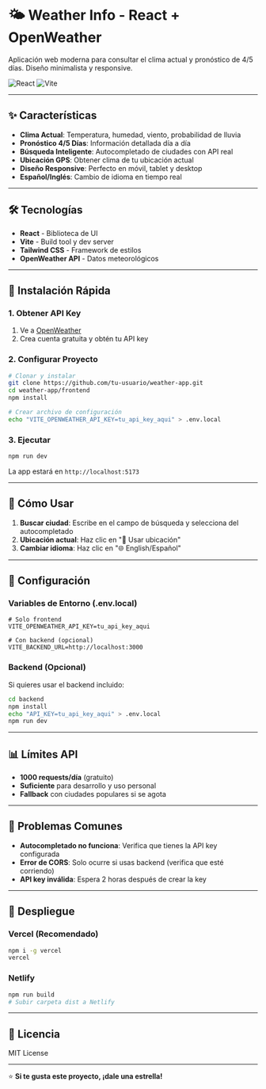 # 🌤️ Weather Info - React + OpenWeather

Aplicación web moderna para consultar el clima actual y pronóstico de 4/5 días. Diseño minimalista y responsive.

![React](https://img.shields.io/badge/React-18.0+-blue?style=for-the-badge&logo=react)
![Vite](https://img.shields.io/badge/Vite-5.0+-purple?style=for-the-badge&logo=vite)

---

## ✨ Características

- **Clima Actual**: Temperatura, humedad, viento, probabilidad de lluvia
- **Pronóstico 4/5 Días**: Información detallada día a día
- **Búsqueda Inteligente**: Autocompletado de ciudades con API real
- **Ubicación GPS**: Obtener clima de tu ubicación actual
- **Diseño Responsive**: Perfecto en móvil, tablet y desktop
- **Español/Inglés**: Cambio de idioma en tiempo real

---

## 🛠️ Tecnologías

- **React** - Biblioteca de UI
- **Vite** - Build tool y dev server
- **Tailwind CSS** - Framework de estilos
- **OpenWeather API** - Datos meteorológicos

---

## 🚀 Instalación Rápida

### 1. Obtener API Key
1. Ve a [OpenWeather](https://openweathermap.org/)
2. Crea cuenta gratuita y obtén tu API key

### 2. Configurar Proyecto

```bash
# Clonar y instalar
git clone https://github.com/tu-usuario/weather-app.git
cd weather-app/frontend
npm install

# Crear archivo de configuración
echo "VITE_OPENWEATHER_API_KEY=tu_api_key_aqui" > .env.local
```

### 3. Ejecutar

```bash
npm run dev
```

La app estará en `http://localhost:5173`

---

## 🎯 Cómo Usar

1. **Buscar ciudad**: Escribe en el campo de búsqueda y selecciona del autocompletado
2. **Ubicación actual**: Haz clic en "📍 Usar ubicación"
3. **Cambiar idioma**: Haz clic en "🌐 English/Español"

---

## 🔧 Configuración

### Variables de Entorno (.env.local)
```env
# Solo frontend
VITE_OPENWEATHER_API_KEY=tu_api_key_aqui

# Con backend (opcional)
VITE_BACKEND_URL=http://localhost:3000
```

### Backend (Opcional)
Si quieres usar el backend incluido:

```bash
cd backend
npm install
echo "API_KEY=tu_api_key_aqui" > .env.local
npm run dev
```

---

## 📊 Límites API

- **1000 requests/día** (gratuito)
- **Suficiente** para desarrollo y uso personal
- **Fallback** con ciudades populares si se agota

---

## 🐛 Problemas Comunes

- **Autocompletado no funciona**: Verifica que tienes la API key configurada
- **Error de CORS**: Solo ocurre si usas backend (verifica que esté corriendo)
- **API key inválida**: Espera 2 horas después de crear la key

---

## 🚀 Despliegue

### Vercel (Recomendado)
```bash
npm i -g vercel
vercel
```

### Netlify
```bash
npm run build
# Subir carpeta dist a Netlify
```

---

## 📄 Licencia

MIT License

---

⭐ **Si te gusta este proyecto, ¡dale una estrella!**
